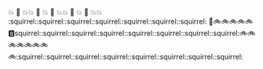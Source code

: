 :boom:
:clap:
:boom::boom:
:clap:
:boom:
:clap:
:boom::boom:
:clap:
:boom:
:clap:
:boom::boom:
:squirrel::squirrel::squirrel::squirrel::squirrel::squirrel::squirrel:
:floppy_disk::bike::bike::bike::bike::bike::b:squirrel::squirrel::squirrel::squirrel::squirrel::squirrel::squirrel::squirrel::bike::bike::bike::bike::bike::bike::bike::bike::squirrel::squirrel::squirrel::squirrel::squirrel::squirrel::squirrel::squirrel:
